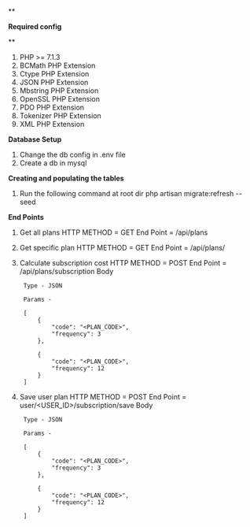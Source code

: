 **

**Required config**

**

1. PHP >= 7.1.3
2. BCMath PHP Extension
3. Ctype PHP Extension
4. JSON PHP Extension
5. Mbstring PHP Extension
6. OpenSSL PHP Extension
7. PDO PHP Extension
8. Tokenizer PHP Extension
9. XML PHP Extension


**Database Setup**

 1. Change the db config in .env file
 2.  Create a db in mysql

**Creating and populating the tables**
1. Run the following command at root dir
		php artisan migrate:refresh --seed
    
**End Points**
1. Get all plans
    HTTP METHOD = GET
    End Point = /api/plans
    
2. Get specific plan
    HTTP METHOD = GET
    End Point = /api/plans/<ID>
    
3. Calculate subscription cost
    HTTP METHOD = POST
    End Point = /api/plans/subscription
    Body
    
        Type - JSON
        
        Params - 
        
        [
            {
                "code": "<PLAN_CODE>",
                "frequency": 3
            },
            
            {
                "code": "<PLAN_CODE>",
                "frequency": 12
            }
        ]
        
4. Save user plan
	HTTP METHOD = POST
    End Point = user/<USER_ID>/subscription/save
    Body
    
        Type - JSON
        
        Params - 
        
        [
            {
                "code": "<PLAN_CODE>",
                "frequency": 3
            },
            
            {
                "code": "<PLAN_CODE>",
                "frequency": 12
            }
        ]
    
